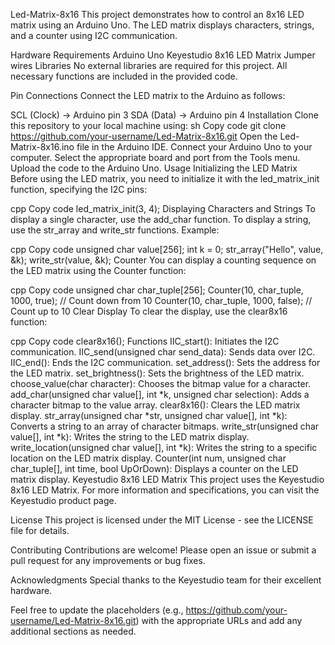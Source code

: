 Led-Matrix-8x16
This project demonstrates how to control an 8x16 LED matrix using an Arduino Uno. The LED matrix displays characters, strings, and a counter using I2C communication.

Hardware Requirements
Arduino Uno
Keyestudio 8x16 LED Matrix
Jumper wires
Libraries
No external libraries are required for this project. All necessary functions are included in the provided code.

Pin Connections
Connect the LED matrix to the Arduino as follows:

SCL (Clock) -> Arduino pin 3
SDA (Data) -> Arduino pin 4
Installation
Clone this repository to your local machine using:
sh
Copy code
git clone https://github.com/your-username/Led-Matrix-8x16.git
Open the Led-Matrix-8x16.ino file in the Arduino IDE.
Connect your Arduino Uno to your computer.
Select the appropriate board and port from the Tools menu.
Upload the code to the Arduino Uno.
Usage
Initializing the LED Matrix
Before using the LED matrix, you need to initialize it with the led_matrix_init function, specifying the I2C pins:

cpp
Copy code
led_matrix_init(3, 4);
Displaying Characters and Strings
To display a single character, use the add_char function.
To display a string, use the str_array and write_str functions.
Example:

cpp
Copy code
unsigned char value[256];
int k = 0;
str_array("Hello", value, &k);
write_str(value, &k);
Counter
You can display a counting sequence on the LED matrix using the Counter function:

cpp
Copy code
unsigned char char_tuple[256];
Counter(10, char_tuple, 1000, true);  // Count down from 10
Counter(10, char_tuple, 1000, false); // Count up to 10
Clear Display
To clear the display, use the clear8x16 function:

cpp
Copy code
clear8x16();
Functions
IIC_start(): Initiates the I2C communication.
IIC_send(unsigned char send_data): Sends data over I2C.
IIC_end(): Ends the I2C communication.
set_address(): Sets the address for the LED matrix.
set_brightness(): Sets the brightness of the LED matrix.
choose_value(char character): Chooses the bitmap value for a character.
add_char(unsigned char value[], int *k, unsigned char selection): Adds a character bitmap to the value array.
clear8x16(): Clears the LED matrix display.
str_array(unsigned char *str, unsigned char value[], int *k): Converts a string to an array of character bitmaps.
write_str(unsigned char value[], int *k): Writes the string to the LED matrix display.
write_location(unsigned char value[], int *k): Writes the string to a specific location on the LED matrix display.
Counter(int num, unsigned char char_tuple[], int time, bool UpOrDown): Displays a counter on the LED matrix display.
Keyestudio 8x16 LED Matrix
This project uses the Keyestudio 8x16 LED Matrix. For more information and specifications, you can visit the Keyestudio product page.

License
This project is licensed under the MIT License - see the LICENSE file for details.

Contributing
Contributions are welcome! Please open an issue or submit a pull request for any improvements or bug fixes.

Acknowledgments
Special thanks to the Keyestudio team for their excellent hardware.

Feel free to update the placeholders (e.g., https://github.com/your-username/Led-Matrix-8x16.git) with the appropriate URLs and add any additional sections as needed.
